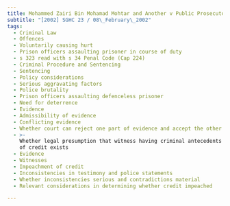 ```yaml
---
title: Mohammed Zairi Bin Mohamad Mohtar and Another v Public Prosecutor
subtitle: "[2002] SGHC 23 / 08\_February\_2002"
tags:
  - Criminal Law
  - Offences
  - Voluntarily causing hurt
  - Prison officers assaulting prisoner in course of duty
  - s 323 read with s 34 Penal Code (Cap 224)
  - Criminal Procedure and Sentencing
  - Sentencing
  - Policy considerations
  - Serious aggravating factors
  - Police brutality
  - Prison officers assaulting defenceless prisoner
  - Need for deterrence
  - Evidence
  - Admissibility of evidence
  - Conflicting evidence
  - Whether court can reject one part of evidence and accept the other
  - >-
    Whether legal presumption that witness having criminal antecedents unworthy
    of credit exists
  - Evidence
  - Witnesses
  - Impeachment of credit
  - Inconsistencies in testimony and police statements
  - Whether inconsistencies serious and contradictions material
  - Relevant considerations in determining whether credit impeached

---
```


